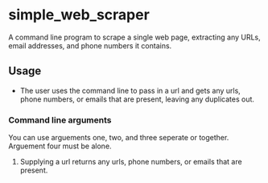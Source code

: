 # simple_web_scraper
A command line program to scrape a single web page, extracting any URLs, email addresses, and phone numbers it contains.
## Usage
* The user uses the command line to pass in a url and gets any urls, phone numbers, or emails that are present, leaving any duplicates out.
### Command line arguments
You can use arguements one, two, and three seperate or together. Arguement four must be alone.
1. Supplying a url returns any urls, phone numbers, or emails that are present.

